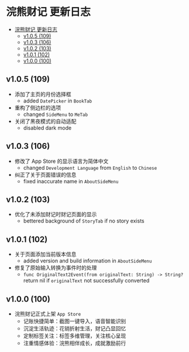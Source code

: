# 浣熊财记 更新日志

- [浣熊财记 更新日志](#浣熊财记-更新日志)
  - [v1.0.5 (109)](#v105-109)
  - [v1.0.3 (106)](#v103-106)
  - [v1.0.2 (103)](#v102-103)
  - [v1.0.1 (102)](#v101-102)
  - [v1.0.0 (100)](#v100-100)

## v1.0.5 (109)

* 添加了主页的月份选择框
  * added `DatePicker` in `BookTab`
* 重构了侧边栏的选项
  * changed `SideMenu` to `MeTab`
* 关闭了黑夜模式的自动适配
  * disabled dark mode

## v1.0.3 (106)

* 修改了 App Store 的显示语言为简体中文
  * changed `Development Language` from `English` to `Chinese`
* 纠正了关于页面错误的信息
  * fixed inaccurate name in `AboutSideMenu`

## v1.0.2 (103)

* 优化了未添加财记时财记页面的显示
  * bettered background of `StoryTab` if no story exists

## v1.0.1 (102)

* 关于页面添加当前版本信息
  * added version and build information in `AboutSideMenu`
* 修复了原始输入转换为事件时的处理
  * `func OriginalText2Event(from originalText: String) -> String?` return nil if `originalText` not successfully converted

## v1.0.0 (100)

* 浣熊财记正式上架 `App Store`
  * 记账快捷简单：截图一键导入，语音智能识别
  * 沉淀生活轨迹：花销折射生活，财记凸显回忆
  * 定制标签关注：标签多维管理，关注核心呈现
  * 注重情感体验：浣熊相伴成长，成就激励前行